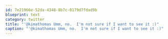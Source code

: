 ```yaml
---
id: 7e21966e-52da-4348-8b7c-0179d7fdad9b
blueprint: text
category: twitter
title: "'@kimathomas Umm, no.  I'm not sure if I want to see it :)"
caption: "'@kimathomas Umm, no.  I'm not sure if I want to see it :)"
---
```

